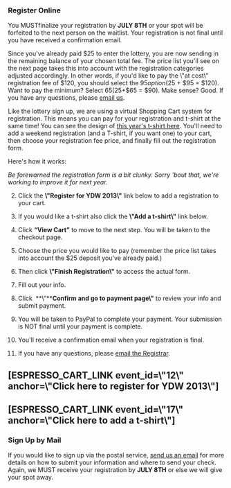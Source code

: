 
### Register Online


You MUSTfinalize your registration by **JULY 8TH** or your spot will be forfeited to the next person on the waitlist. Your registration is not final until you have received a confirmation email.


Since you've already paid $25 to enter the lottery, you are now sending in the remaining balance of your chosen total fee. The price list you'll see on the next page takes this into account with the registration categories adjusted accordingly. In other words, if you'd like to pay the \\"at cost\\" registration fee of $120, you should select the $95 option ($25 \+ $95 \= $120\). Want to pay the minimum? Select $65 ($25\+$65 \= $90\). Make sense? Good. If you have any questions, please [email us](\"mailto:register4ydw@gmail.com\").


Like the lottery sign up, we are using a virtual Shopping Cart system for registration. This means you can pay for your registration and t\-shirt at the same time! You can see the design of [this year's t\-shirt here](\"http://www.youthdanceweekend.org/ydw-2013/t-shirts/\"). You'll need to add a weekend registration (and a T\-shirt, if you want one) to your cart, then choose your registration fee price, and finally fill out the registration form.


Here's how it works:


*Be forewarned the registration form is a bit clunky. Sorry 'bout that, we're working to improve it for next year.*



 2. Click the **\\"Register for YDW 2013\\"** link below to add a registration to your cart.

 4. If you would like a t\-shirt also click the **\\"Add a t\-shirt\\"** link below.

 6. Click **“View Cart”** to move to the next step. You will be taken to the checkout page.

 8. Choose the price you would like to pay (remember the price list takes into account the $25 deposit you've already paid.)

 10. Then click **\\"Finish Registration\\"** to access the actual form.

 12. Fill out your info.

 14. Click  **\\"****Confirm and go to payment page\\"** to review your info and submit payment.

 16. You will be taken to PayPal to complete your payment. Your submission is NOT final until your payment is complete.

 18. You'll receive a confirmation email when your registration is final.

 20. If you have any questions, please [email the Registrar](\"mailto:register@youthdanceweekend.org\").



\[ESPRESSO\_CART\_LINK event\_id\=\\"12\\" anchor\=\\"Click here to register for YDW 2013\\"]
---------------------------------------------------------------------------------------------


\[ESPRESSO\_CART\_LINK event\_id\=\\"17\\" anchor\=\\"Click here to add a t\-shirt\\"]
--------------------------------------------------------------------------------------


### Sign Up by Mail


If you would like to sign up via the postal service, [send us an email](\"mailto:register@youthdanceweekend.org\") for more details on how to submit your information and where to send your check. Again, we MUST receive your registration by **JULY 8TH** or else we will give your spot away.



